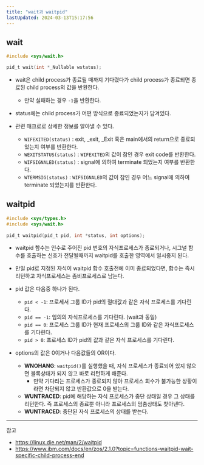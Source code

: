 ```yaml
---
title: "wait과 waitpid"
lastUpdated: 2024-03-13T15:17:56
---
```

## wait

```c
#include <sys/wait.h>

pid_t wait(int *_Nullable wstatus);
```

- wait은 child process가 종료될 때까지 기다렸다가 child process가 종료되면 종료된 child process의 값을 반환한다. 
  - 만약 실패하는 경우 `-1`을 반환한다. 

- status에는 child process가 어떤 방식으로 종료되었는지가 담겨있다. 
- 관련 매크로로 상세한 정보를 알아낼 수 있다.
  - `WIFEXITED(status)` : exit, _exit, _Exit 혹은 main에서의 return으로 종료되었는지 여부를 반환한다.
  - `WEXITSTATUS(status)` : `WIFEXITED`의 값이 참인 경우 exit code를 반환한다.
  - `WIFSIGNALED(status)` : signal에 의하여 terminate 되었는지 여부를 반환한다.
  - `WTERMSIG(status)` : `WIFSIGNALED`의 값이 참인 경우 어느 signal에 의하여 terminate 되었는지를 반환한다.

## waitpid

```c
#include <sys/types.h>
#include <sys/wait.h>
 
pid_t waitpid(pid_t pid, int *status, int options);
```

- waitpid 함수는 인수로 주어진 pid 번호의 자식프로세스가 종료되거나, 시그널 함수를 호출하는 신호가 전달될때까지 waitpid를 호출한 영역에서 일시중지 된다.
- 만일 pid로 지정된 자식이 waitpid 함수 호출전에 이미 종료되었다면, 함수는 즉시 리턴하고 자식프로세스는 좀비프로세스로 남는다.

- pid 값은 다음중 하나가 된다.
  - `pid < -1`: 프로세서 그룹 ID가 pid의 절대값과 같은 자식 프로세스를 기다린다.
  - `pid == -1`: 임의의 자식프로세스를 기다린다. (wait과 동일)
  - `pid == 0`: 프로세스 그룹 ID가 현재 프로세스의 그룹 ID와 같은 자식프로세스를 기다린다.
  - `pid > 0`: 프로세스 ID가 pid의 값과 같은 자식 프로세스를 기다린다.

- options의 값은 0이거나 다음값들의 OR이다.
  - **WNOHANG**: `waitpid()`를 실행했을 때, 자식 프로세스가 종료되어 있지 않으면 블록상태가 되지 않고 바로 리턴하게 해준다.
    - 만약 기다리는 프로세스가 종료되지 않아 프로세스 회수가 불가능한 상황이라면 차단되지 않고 반환값으로 0을 받는다.
  - **WUNTRACED**: pid에 해당하는 자식 프로세스가 중단 상태일 경우 그 상태를 리턴한다. 즉 프로세스의 종료뿐 아니라 프로세스의 멈춤상태도 찾아낸다.
  - **WUNTRACED**: 중단된 자식 프로세스의 상태를 받는다.

---
참고
- https://linux.die.net/man/2/waitpid
- https://www.ibm.com/docs/en/zos/2.1.0?topic=functions-waitpid-wait-specific-child-process-end